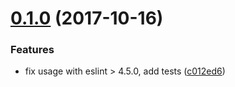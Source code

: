 <a name="0.1.0"></a>
# [0.1.0](https://github.com/teryaew/eslint-plugin-class-methods-use-this-regexp/compare/v0.0.2...v0.1.0) (2017-10-16)


### Features

* fix usage with eslint > 4.5.0, add tests ([c012ed6](https://github.com/teryaew/eslint-plugin-class-methods-use-this-regexp/commit/c012ed6))




